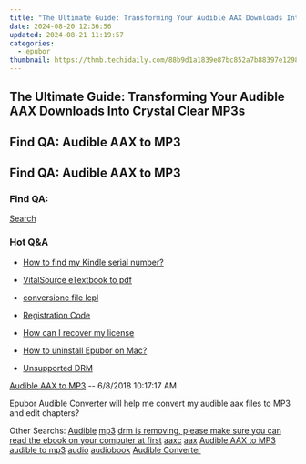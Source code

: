 ```yaml
---
title: "The Ultimate Guide: Transforming Your Audible AAX Downloads Into Crystal Clear MP3s"
date: 2024-08-20 12:36:56
updated: 2024-08-21 11:19:57
categories:
  - epubor
thumbnail: https://thmb.techidaily.com/88b9d1a1839e87bc852a7b88397e12987972348fa38a161adde19f109b06aa2c.jpg
---
```


## The Ultimate Guide: Transforming Your Audible AAX Downloads Into Crystal Clear MP3s

## Find QA: Audible AAX to MP3



## Find QA: Audible AAX to MP3

### Find QA:

[Search](http://www.epubor.com/Search.aspx?SystemID=46 "Find QA") 

### Hot Q&A

* [How to find my Kindle serial number?](https://tools.techidaily.com/epubor/products/)
* [VitalSource eTextbook to pdf](https://tools.techidaily.com/epubor/products/)
* [conversione file lcpl](https://tools.techidaily.com/epubor/products/)
* [Registration Code](https://tools.techidaily.com/epubor/products/)

* [How can I recover my license](https://tools.techidaily.com/epubor/products/)
* [How to uninstall Epubor on Mac?](https://tools.techidaily.com/epubor/products/)
* [Unsupported DRM](https://tools.techidaily.com/epubor/products/)

[Audible AAX to MP3](https://tools.techidaily.com/epubor/products/) \-- 6/8/2018 10:17:17 AM 

Epubor Audible Converter will help me convert my audible aax files to MP3 and edit chapters?

 Other Searchs: [Audible](https://tools.techidaily.com/epubor/products/) [mp3](https://tools.techidaily.com/epubor/products/) [drm is removing, please make sure you can read the ebook on your computer at first](https://tools.techidaily.com/epubor/products/) [aaxc](https://tools.techidaily.com/epubor/products/) [aax](https://tools.techidaily.com/epubor/products/) [Audible AAX to MP3](https://tools.techidaily.com/epubor/products/) [audible to mp3](https://tools.techidaily.com/epubor/products/) [audio](https://tools.techidaily.com/epubor/products/) [audiobook](https://tools.techidaily.com/epubor/products/) [Audible Converter](https://tools.techidaily.com/epubor/audible-converter/)

<ins class="adsbygoogle"
     style="display:block"
     data-ad-format="autorelaxed"
     data-ad-client="ca-pub-7571918770474297"
     data-ad-slot="1223367746"></ins>



<ins class="adsbygoogle"
     style="display:block"
     data-ad-client="ca-pub-7571918770474297"
     data-ad-slot="8358498916"
     data-ad-format="auto"
     data-full-width-responsive="true"></ins>

